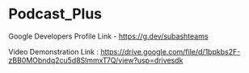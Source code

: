# Podcast_Plus

Google Developers Profile Link - https://g.dev/subashteams

Video Demonstration Link : https://drive.google.com/file/d/1bpkbs2F-zBB0MObndq2cu5d8SlmmxT7Q/view?usp=drivesdk
